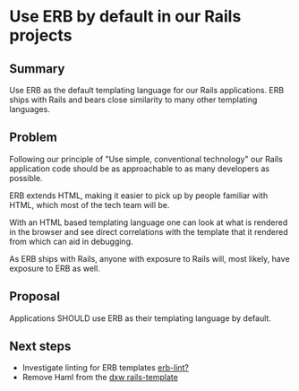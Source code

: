 # Use ERB by default in our Rails projects 

## Summary

Use ERB as the default templating language for our Rails applications.
ERB ships with Rails and bears close similarity to many other templating
languages.

## Problem

Following our principle of "Use simple, conventional technology" our Rails
application code should be as approachable to as many developers as possible.

ERB extends HTML, making it easier to pick up by people familiar with HTML,
which most of the tech team will be.

With an HTML based templating language one can look at what is rendered in
the browser and see direct correlations with the template that it rendered from
which can aid in debugging.

As ERB ships with Rails, anyone with exposure to Rails will, most likely, have
exposure to ERB as well.

## Proposal

Applications SHOULD use ERB as their templating language by default.

## Next steps

- Investigate linting for ERB templates
  [erb-lint?](https://github.com/Shopify/erb-lint)
- Remove Haml from the [dxw
  rails-template](https://github.com/dxw/rails-template)

